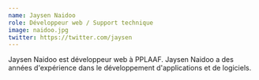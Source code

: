 ```yaml
---
name: Jaysen Naidoo
role: Développeur web / Support technique
image: naidoo.jpg
twitter: https://twitter.com/jaysen
---
```

Jaysen Naidoo est développeur web à PPLAAF. Jaysen Naidoo a des années d'expérience dans le développement d'applications et de logiciels.
